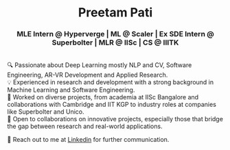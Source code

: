 <h1 align="center">Preetam Pati</h1>
<h3 align="center">MLE Intern @ Hyperverge | ML @ Scaler | Ex SDE Intern @ Superbolter | MLR @ IISc | CS @ IIITK</h3>

<p> </br>
🔍 Passionate about Deep Learning mostly NLP and CV, Software Engineering, AR-VR Development and Applied Research. </br>
💡 Experienced in research and development with a strong background in Machine Learning and Software Engineering. </br>
🌱 Worked on diverse projects, from academia at IISc Bangalore and collaborations with Cambridge and IIT KGP to industry roles at companies like Superbolter and Unico. </br>
🚀 Open to collaborations on innovative projects, especially those that bridge the gap between research and real-world applications. </br>

💬 Reach out to me at <a href="https://www.linkedin.com/in/cosmiiccat/" target="_blank">Linkedin</a> for further communication.
</p>
<!--
**cosmiiccat/cosmiiccat** is a ✨ _special_ ✨ repository because its `README.md` (this file) appears on your GitHub profile.

Here are some ideas to get you started:

- 🔭 I’m currently working on ...
- 🌱 I’m currently learning ...
- 👯 I’m looking to collaborate on ...
- 🤔 I’m looking for help with ...
- 💬 Ask me about ...
- 📫 How to reach me: ...
- 😄 Pronouns: ...
- ⚡ Fun fact: ...
-->
